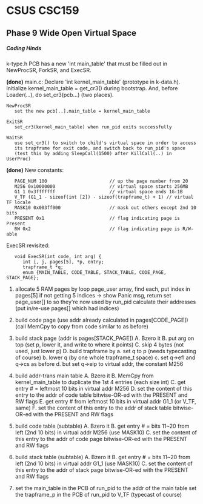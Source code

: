 # CSUS CSC159
## Phase 9 Wide Open Virtual Space
##### Coding Hinds

k-type.h
   PCB has a new 'int main_table' that must be filled out in
   NewProcSR, ForkSR, and ExecSR.
   

**(done)** main.c: 
   Declare 'int kernel_main_table' (prototype in k-data.h).
   Initialize kernel_main_table = get_cr3() during bootstrap.
   And, before Loader(...), do set_cr3(pcb...) (two places).

```
NewProcSR
   set the new pcb[..].main_table = kernel_main_table

ExitSR
   set_cr3(kernel_main_table) when run_pid exits successfully

WaitSR
   use set_cr3() to switch to child's virtual space in order to access
   its trapframe for exit code, and switch back to run_pid's space
   (test this by adding SleepCall(1500) after KillCall(..) in UserProc)
```

**(done)** New constants:
```
   PAGE_NUM 100                       // up the page number from 20
   M256 0x10000000                    // virtual space starts 256MB
   G1_1 0x3fffffff                    // virtual space ends 1G-1B
   V_TF (G1_1 - sizeof(int [2]) - sizeof(trapframe_t) + 1) // virtual TF locale
   MASK10 0x003ff000                  // mask out others except 2nd 10 bits
   PRESENT 0x1                        // flag indicating page is Present
   RW 0x2                             // flag indicating page is R/W-able
```

ExecSR revisited:
```
   void ExecSR(int code, int arg) {
      int i, j, pages[5], *p, entry;
      trapframe_t *q;
      enum {MAIN_TABLE, CODE_TABLE, STACK_TABLE, CODE_PAGE, STACK_PAGE};
```
   1. allocate 5 RAM pages by
      loop page_user array, find each, put index in pages[5]
      if not getting 5 indices -> show Panic msg, return
      set page_user[] to so they're now used by run_pid
      calculate their addresses (put in/re-use pages[] which had indices)

   2. build code page (use addr already calculated in pages[CODE_PAGE])
      (call MemCpy to copy from code similar to as before)

   3. build stack page (addr is pages[STACK_PAGE])
      A. Bzero it
      B. put arg on top (set p, lower it, and write to where it points)
      C. skip 4 bytes (not used, just lower p)
      D. build trapframe by
         a. set q to p (needs typecasting of course)
         b. lower q (by one whole trapframe_t space)
         c. set q->efl and q->cs as before
         d. but set q->eip to virtual addr, the constant M256
      
   4. build addr-trans main table
      A. Bzero it
      B. MemCpy from kernel_main_table to duplicate the 1st 4 entries (each size int)
      C. get entry # = leftmost 10 bits in virtual addr M256
      D. set the content of this entry to the addr of code table bitwise-OR-ed with
         the PRESENT and RW flags
      E. get entry # from leftmost 10 bits in virtual addr G1_1 (or V_TF, same)
      F. set the content of this entry to the addr of stack table bitwise-OR-ed with
         the PRESENT and RW flags

   5. build code table (subtable)
      A. Bzero it
      B. get entry # = bits 11~20 from left (2nd 10 bits) in virtual addr M256 (use MASK10)
      C. set the content of this entry to the addr of code page bitwise-OR-ed with
         the PRESENT and RW flags

   6. build stack table (subtable)
      A. Bzero it
      B. get entry # = bits 11~20 from left (2nd 10 bits) in virtual addr G1_1 (use MASK10)
      C. set the content of this entry to the addr of stack page bitwise-OR-ed with
         the PRESENT and RW flags

   7. set the main_table in the PCB of run_pid to the addr of the main table
      set the trapframe_p in the PCB of run_pid to V_TF (typecast of course)

